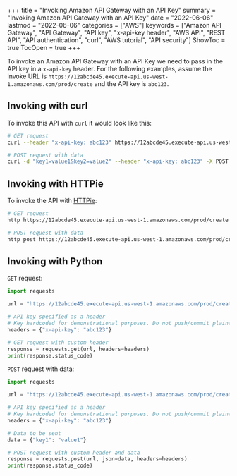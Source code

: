 +++
title = "Invoking Amazon API Gateway with an API Key"
summary = "Invoking Amazon API Gateway with an API Key"
date = "2022-06-06"
lastmod = "2022-06-06"
categories = ["AWS"]
keywords = ["Amazon API Gateway", "API Gateway", "API key", "x-api-key header", "AWS API", "REST API", "API authentication", "curl", "AWS tutorial", "API security"]
ShowToc = true
TocOpen = true
+++

To invoke an Amazon API Gateway with an API Key we need to pass in the API key in a `x-api-key` header.
For the following examples, assume the invoke URL is `https://12abcde45.execute-api.us-west-1.amazonaws.com/prod/create` and the API key is `abc123`.

## Invoking with curl
To invoke this API with `curl` it would look like this:

```sh
# GET request
curl --header "x-api-key: abc123" https://12abcde45.execute-api.us-west-1.amazonaws.com/prod/create
```

```sh
# POST request with data
curl -d "key1=value1&key2=value2" --header "x-api-key: abc123" -X POST https://12abcde45.execute-api.us-west-1.amazonaws.com/prod/create
```

## Invoking with HTTPie
To invoke the API with [HTTPie](https://httpie.io/):

```sh
# GET request
http https://12abcde45.execute-api.us-west-1.amazonaws.com/prod/create x-api-key:abc123
```

```sh
# POST request with data
http post https://12abcde45.execute-api.us-west-1.amazonaws.com/prod/create key1=value1 x-api-key:abc123

```

## Invoking with Python

`GET` request:

```python
import requests

url = "https://12abcde45.execute-api.us-west-1.amazonaws.com/prod/create"

# API key specified as a header
# Key hardcoded for demonstrational purposes. Do not push/commit plaintext keys!
headers = {"x-api-key": "abc123"}

# GET request with custom header
response = requests.get(url, headers=headers)
print(response.status_code)

```

`POST` request with data:

```python
import requests

url = "https://12abcde45.execute-api.us-west-1.amazonaws.com/prod/create"

# API key specified as a header
# Key hardcoded for demonstrational purposes. Do not push/commit plaintext keys!
headers = {"x-api-key": "abc123"}

# Data to be sent
data = {"key1": "value1"}

# POST request with custom header and data
response = requests.post(url, json=data, headers=headers)
print(response.status_code)

```
